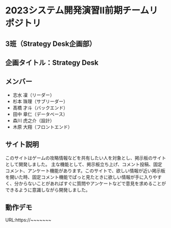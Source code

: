 # 2023システム開発演習Ⅱ前期チームリポジトリ
## 3班（Strategy Desk企画部）
## 企画タイトル：Strategy Desk
## メンバー
  * 志水 凜（リーダー）
  * 杉本 珠理（サブリーダー）
  * 髙橋 才斗（バックエンド）
  * 田中 章仁（データベース）
  * 森川 虎之介（設計）
  * 木原 大翔（フロントエンド）
## サイト説明
  このサイトはゲームの攻略情報などを共有したい人を対象とし、掲示板のサイトとして開発しました。
  主な機能として、掲示板立ち上げ、コメント投稿、固定コメント、アンケート機能があります。このサイトで、欲しい情報が近い掲示板を開いた時、固定コメント機能でぱっと見たときに欲しい情報が手に入りやすく、分からないことがあればすぐに質問やアンケートなどで意見を求めることができるように意識しながら開発しました。
## 動作デモ
 URL:https://~~~~~~~
